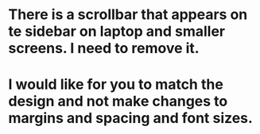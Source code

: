 # There is a scrollbar that appears on te sidebar on laptop and smaller screens. I need to remove it.

# I would like for you to match the design and not make changes to margins and spacing and font sizes.

<!-- <div>
          permissions are :
          {role?.permissions?.map((permission: Permission) => (
            <>
              <div className="flex">
                <span> id: </span>
                {permission.id}
                <br /> <br />
                <span> accessLevel: </span>
                {permission.accessLevel}
              </div>
            </>
          ))}
</div> -->
